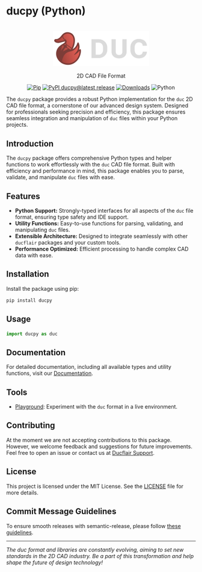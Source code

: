 # ducpy (Python)

<p align="center">
  <br/>
  <a href="https://duc.ducflair.com" target="_blank"><img width="256px" src="https://raw.githubusercontent.com/ducflair/assets/refs/heads/main/src/duc/duc-extended.png" /></a>
  <p align="center">2D CAD File Format</p>
  <p align="center" style="align: center;">
    <a href="https://pypi.org/project/ducpy/"><img src="https://shields.io/badge/Pip-blue?logo=Pypi&logoColor=white&style=round-square" alt="Pip" /></a>
    <a href="https://github.com/ducflair/duc/releases"><img src="https://img.shields.io/pypi/v/ducpy?style=round-square&label=latest%20stable" alt="PyPI ducpy@latest release" /></a>
    <a href="https://pypi.org/project/ducpy/"><img src="https://img.shields.io/pypi/dm/ducpy?style=round-square&color=salmon" alt="Downloads" /></a>
    <img src="https://shields.io/badge/Python-ffde57?logo=Python&logoColor=646464&style=round-square" alt="Python" />
  </p>
</p>


The `ducpy` package provides a robust Python implementation for the `duc` 2D CAD file format, a cornerstone of our advanced design system. Designed for professionals seeking precision and efficiency, this package ensures seamless integration and manipulation of `duc` files within your Python projects.

## Introduction

The `ducpy` package offers comprehensive Python types and helper functions to work effortlessly with the `duc` CAD file format. Built with efficiency and performance in mind, this package enables you to parse, validate, and manipulate `duc` files with ease.

## Features

- **Python Support:** Strongly-typed interfaces for all aspects of the `duc` file format, ensuring type safety and IDE support.
- **Utility Functions:** Easy-to-use functions for parsing, validating, and manipulating `duc` files.
- **Extensible Architecture:** Designed to integrate seamlessly with other `ducflair` packages and your custom tools.
- **Performance Optimized:** Efficient processing to handle complex CAD data with ease.

## Installation

Install the package using pip:

```bash
pip install ducpy
```

## Usage

```python
import ducpy as duc
```

## Documentation

For detailed documentation, including all available types and utility functions, visit our [Documentation](https://duc.ducflair.com).

## Tools

- [Playground](https://scopture.com): Experiment with the `duc` format in a live environment.

## Contributing

At the moment we are not accepting contributions to this package. However, we welcome feedback and suggestions for future improvements. Feel free to open an issue or contact us at [Ducflair Support](https://www.ducflair.com/support).

## License

This project is licensed under the MIT License. See the [LICENSE](./LICENSE) file for more details.

## Commit Message Guidelines

To ensure smooth releases with semantic-release, please follow [these guidelines](https://semantic-release.gitbook.io/semantic-release#how-does-it-work).

---

*The duc format and libraries are constantly evolving, aiming to set new standards in the 2D CAD industry. Be a part of this transformation and help shape the future of design technology!*

